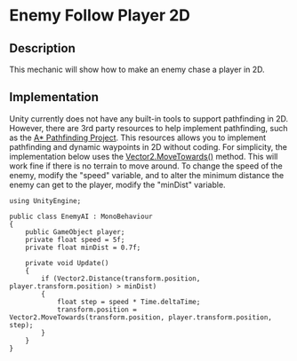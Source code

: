 # Enemy Follow Player 2D

## Description
This mechanic will show how to make an enemy chase a player in 2D.

## Implementation
Unity currently does not have any built-in tools to support pathfinding in 2D. However, there are 3rd party resources to help implement pathfinding, such
as the [A* Pathfinding Project](https://arongranberg.com/astar/). This resources allows you to implement pathfinding and dynamic waypoints in 2D without coding.
For simplicity, the implementation below uses the [Vector2.MoveTowards()](https://docs.unity3d.com/ScriptReference/Vector2.MoveTowards.html) method. This will work fine if there is no terrain to move around. To change the speed of the enemy, modify the "speed" variable, and to alter the minimum distance the enemy can get to the player, modify the "minDist" variable.

    using UnityEngine;

    public class EnemyAI : MonoBehaviour
    {
        public GameObject player;
        private float speed = 5f;
        private float minDist = 0.7f;

        private void Update()
        {
            if (Vector2.Distance(transform.position, player.transform.position) > minDist)
            {
                float step = speed * Time.deltaTime;
                transform.position = Vector2.MoveTowards(transform.position, player.transform.position, step);
            }
        }
    }

